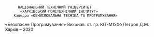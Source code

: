           НАЦІОНАЛЬНИЙ ТЕХНІЧНИЙ УНІВЕРСИТЕТ
           «ХАРКІВСЬКИЙ ПОЛІТЕХНІЧНИЙ ІНСТИТУТ»
        Кафедра «ОБЧИСЛЮВАЛЬНА ТЕХНІКА ТА ПРОГРАМУВАННЯ»
«Безопасне Програмування»
Виконав:
ст.  гр. КІТ-М120б
Петров Д.М.
Харків – 2020
